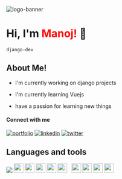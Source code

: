 

![logo-banner](https://user-images.githubusercontent.com/93448410/188416116-a8d88355-6d3b-4dff-895d-aa8a8b51f70a.png)


# Hi, I'm <span style="color:red;">Manoj!</span> 👋


`django-dev` 



##  About Me!


-  I'm currently working on django projects

-  I'm currently learning Vuejs

-  have a passion for learning new things

#### Connect with me
[![portfolio](https://img.shields.io/badge/my_portfolio-000?style=for-the-badge&logo=ko-fi&logoColor=white)](https://manoj-gaonkar.github.io)
[![linkedin](https://img.shields.io/badge/linkedin-0A66C2?style=for-the-badge&logo=linkedin&logoColor=white)](https://www.linkedin.com/in/manoj-gaonkar-335560228/)
[![twitter](https://img.shields.io/badge/twitter-1DA1F2?style=for-the-badge&logo=twitter&logoColor=white)](https://twitter.com/ManojGaonkar20)


## Languages and tools
<img src="https://img.icons8.com/external-tal-revivo-filled-tal-revivo/24/000000/external-django-a-high-level-python-web-framework-that-encourages-rapid-development-logo-filled-tal-revivo.png"/>&nbsp;<img style='width:25px;'  src="https://img.icons8.com/color/48/000000/figma--v1.png"/>&nbsp;<img style='width:25px;' src="https://img.icons8.com/color/48/000000/python--v1.png"/>&nbsp;<img style='width:25px;' src="https://img.icons8.com/color/48/000000/html-5--v1.png"/>&nbsp;<img style='width:25px;'
 src="https://img.icons8.com/color/48/000000/css3.png"/>&nbsp;<img style='width:25px;' src="https://img.icons8.com/color/48/000000/javascript--v1.png"/>
&nbsp; <img style='width:25px;' src="https://img.icons8.com/color/48/000000/tailwindcss.png"/>&nbsp;<img style='width:25px;' src="https://img.icons8.com/color/48/000000/adobe-after-effects--v1.png"/>&nbsp;<img style='width:25px;'  src="https://img.icons8.com/officel/16/000000/react.png"/>&nbsp;<img style='width:25px;'  src="https://img.icons8.com/color/48/000000/adobe-photoshop--v1.png"/>






